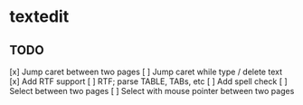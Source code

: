 # textedit

## TODO
[x] Jump caret between two pages
[ ] Jump caret while type / delete text
[x] Add RTF support
[ ] RTF; parse TABLE, TABs, etc
[ ] Add spell check
[ ] Select between two pages
[ ] Select with mouse pointer between two pages
